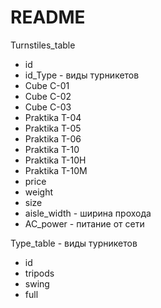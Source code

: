 # README

Turnstiles_table

* id 			
* id_Type			- виды турникетов
* Cube C-01
* Cube C-02
* Cube C-03
* Praktika T-04
* Praktika T-05
* Praktika T-06
* Praktika T-10
* Praktika T-10H
* Praktika T-10M
* price
* weight
* size
* aisle_width      - ширина прохода
* AC_power         - питание от сети


Type_table - виды турникетов

* id
* tripods
* swing
* full
